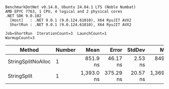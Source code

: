 ```

BenchmarkDotNet v0.14.0, Ubuntu 24.04.1 LTS (Noble Numbat)
AMD EPYC 7763, 1 CPU, 4 logical and 2 physical cores
.NET SDK 9.0.102
  [Host]   : .NET 9.0.1 (9.0.124.61010), X64 RyuJIT AVX2
  ShortRun : .NET 9.0.1 (9.0.124.61010), X64 RyuJIT AVX2

Job=ShortRun  IterationCount=3  LaunchCount=1  
WarmupCount=3  

```
| Method             | Number | Mean       | Error     | StdDev   | Min        | Max        | Gen0   | Gen1   | Allocated |
|------------------- |------- |-----------:|----------:|---------:|-----------:|-----------:|-------:|-------:|----------:|
| StringSplitNoAlloc | 1      |   851.9 ns |  46.17 ns |  2.53 ns |   849.0 ns |   853.8 ns |      - |      - |         - |
| StringSplit        | 1      | 1,393.0 ns | 375.29 ns | 20.57 ns | 1,369.5 ns | 1,407.5 ns | 0.1907 | 0.0019 |    3208 B |
